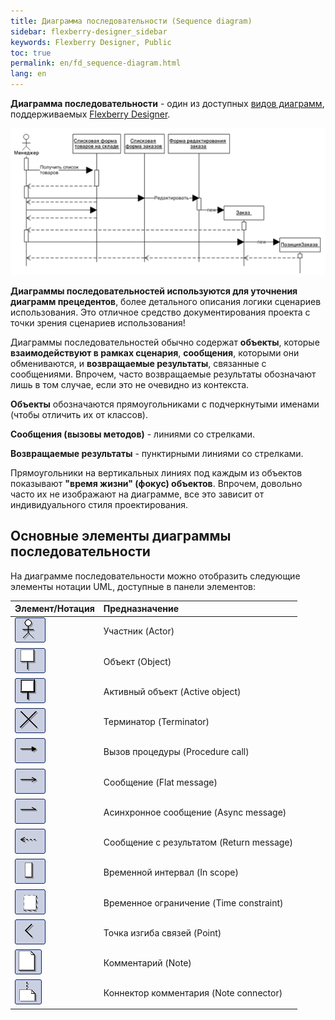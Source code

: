 ```yaml
---
title: Диаграмма последовательности (Sequence diagram) 
sidebar: flexberry-designer_sidebar
keywords: Flexberry Designer, Public
toc: true
permalink: en/fd_sequence-diagram.html
lang: en
---
```


**Диаграмма последовательности** - один из доступных [видов диаграмм](fd_editing-diagram.html), поддерживаемых [Flexberry Designer](fd_landing_page.html).

![](/images/pages/products/flexberry-designer/diagram/sequence-diagram.png)

**Диаграммы последовательностей используются для уточнения диаграмм прецедентов**, более детального описания логики сценариев использования. Это отличное средство документирования проекта с точки зрения сценариев использования!

Диаграммы последовательностей обычно содержат **объекты**, которые **взаимодействуют в рамках сценария**, **сообщения**, которыми они обмениваются, и **возвращаемые результаты**, связанные с сообщениями. Впрочем, часто возвращаемые результаты обозначают лишь в том случае, если это не очевидно из контекста.

**Объекты** обозначаются прямоугольниками с подчеркнутыми именами (чтобы отличить их от классов).

**Сообщения (вызовы методов)** - линиями со стрелками.

**Возвращаемые результаты** - пунктирными линиями со стрелками.

Прямоугольники на вертикальных линиях под каждым из объектов показывают **"время жизни" (фокус) объектов**. Впрочем, довольно часто их не изображают на диаграмме, все это зависит от индивидуального стиля проектирования.

## Основные элементы диаграммы последовательности

На диаграмме последовательности можно отобразить следующие элементы нотации UML, доступные в панели элементов: 

Элемент/Нотация | Предназначение
:-----------------------------------------|:-------------------------------------------------------
![](/images/pages/products/flexberry-designer/diagram/actor.jpg) | Участник (Actor)
![](/images/pages/products/flexberry-designer/diagram/objectseq.jpg) | Объект (Object)
![](/images/pages/products/flexberry-designer/diagram/activeobjectseq.jpg) | Активный объект (Active object)
![](/images/pages/products/flexberry-designer/diagram/terminator.jpg) | Терминатор (Terminator)
![](/images/pages/products/flexberry-designer/diagram/fwdnestedmsg.jpg) | Вызов процедуры (Procedure call)
![](/images/pages/products/flexberry-designer/diagram/fwdmessage.jpg) | Сообщение (Flat message)
![](/images/pages/products/flexberry-designer/diagram/fwdasyncmsg.jpg) | Асинхронное сообщение (Async message)
![](/images/pages/products/flexberry-designer/diagram/dependency.jpg) | Сообщение с результатом (Return message)
![](/images/pages/products/flexberry-designer/diagram/inscope.jpg) | Временной интервал (In scope)
![](/images/pages/products/flexberry-designer/diagram/timeconstraint.jpg) | Временное ограничение (Time constraint)
![](/images/pages/products/flexberry-designer/diagram/corner.jpg) | Точка изгиба связей (Point)
![](/images/pages/products/flexberry-designer/diagram/note.jpg) | Комментарий (Note)
![](/images/pages/products/flexberry-designer/diagram/noteconn.jpg) | Коннектор комментария (Note connector)
